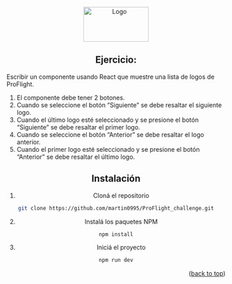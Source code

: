 <!-- PROJECT LOGO -->
<br />
<div align="center">
  <a href="https://github.com/martin0995/ProFlight_challenge">
    <img src="https://v1.proflight.com.ar/imagenes/logo_blanco.png" alt="Logo" width="150" height="80">
  </a>


<!-- ABOUT THE PROJECT -->
## Ejercicio:


<div align="left">
Escribir un componente usando React que muestre una lista de logos de ProFlight. 


1. El componente debe tener 2 botones. 
2. Cuando se seleccione el botón “Siguiente” se debe resaltar el siguiente logo. 
3. Cuando el último logo esté seleccionado y se presione el botón “Siguiente” se debe resaltar el primer logo. 
4. Cuando se seleccione el botón “Anterior” se debe resaltar el logo anterior. 
5. Cuando el primer logo esté seleccionado y se presione el botón “Anterior” se debe resaltar el último logo.

</div>


<!-- GETTING STARTED -->


## Instalación

   1. Cloná el repositorio
   ```sh
   git clone https://github.com/martin0995/ProFlight_challenge.git
   ```
   2. Instalá los paquetes NPM 
   ```sh
   npm install
   ```
  3. Iniciá el proyecto
   ```sh
  npm run dev
   ```
  

<p align="right">(<a href="#readme-top">back to top</a>)</p>






<!-- MARKDOWN LINKS & IMAGES -->
<!-- https://www.markdownguide.org/basic-syntax/#reference-style-links -->
[contributors-shield]: https://img.shields.io/github/contributors/othneildrew/Best-README-Template.svg?style=for-the-badge
[contributors-url]: https://github.com/othneildrew/Best-README-Template/graphs/contributors
[forks-shield]: https://img.shields.io/github/forks/othneildrew/Best-README-Template.svg?style=for-the-badge
[forks-url]: https://github.com/othneildrew/Best-README-Template/network/members
[stars-shield]: https://img.shields.io/github/stars/othneildrew/Best-README-Template.svg?style=for-the-badge
[stars-url]: https://github.com/othneildrew/Best-README-Template/stargazers
[issues-shield]: https://img.shields.io/github/issues/othneildrew/Best-README-Template.svg?style=for-the-badge
[issues-url]: https://github.com/othneildrew/Best-README-Template/issues
[license-shield]: https://img.shields.io/github/license/othneildrew/Best-README-Template.svg?style=for-the-badge
[license-url]: https://github.com/othneildrew/Best-README-Template/blob/master/LICENSE.txt
[linkedin-shield]: https://img.shields.io/badge/-LinkedIn-black.svg?style=for-the-badge&logo=linkedin&colorB=555
[linkedin-url]: https://linkedin.com/in/othneildrew
[product-screenshot]: images/screenshot.png
[React.js]: https://img.shields.io/badge/React-20232A?style=for-the-badge&logo=react&logoColor=61DAFB
[React-url]: https://reactjs.org/

  
